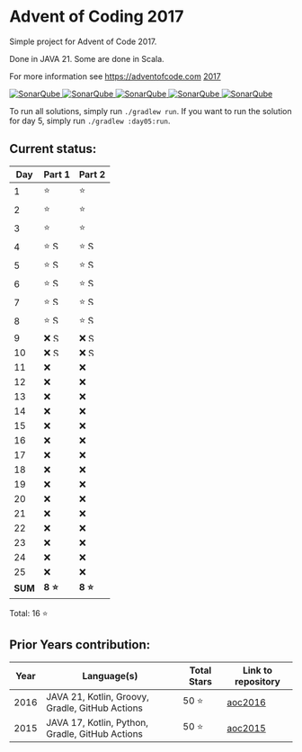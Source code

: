 # Advent of Coding 2017

Simple project for Advent of Code 2017.

Done in JAVA 21. Some are done in Scala.

For more information see https://adventofcode.com [2017](https://adventofcode.com/2017)

[![SonarQube](https://sonarcloud.io/api/project_badges/measure?project=de.havox_design.aoc2017%3Aadvent_of_code_2017&metric=alert_status "The current SonarQube analysis status")
![SonarQube](https://sonarcloud.io/api/project_badges/measure?project=de.havox_design.aoc2017%3Aadvent_of_code_2017&metric=coverage "The current coverage")
![SonarQube](https://sonarcloud.io/api/project_badges/measure?project=de.havox_design.aoc2017%3Aadvent_of_code_2017&metric=bugs "The current number of SonarQube bugs")
![SonarQube](https://sonarcloud.io/api/project_badges/measure?project=de.havox_design.aoc2017%3Aadvent_of_code_2017&metric=vulnerabilities "The current number of SonarQube vulnerabilities")
![SonarQube](https://sonarcloud.io/api/project_badges/measure?project=de.havox_design.aoc2017%3Aadvent_of_code_2017&metric=code_smells "The current number of SonarQube code smells")](https://sonarcloud.io/dashboard?id=de.havox_design.aoc2017%3Aadvent_of_code_2017)

To run all solutions, simply run `./gradlew run`. If you want to run the solution for day 5, simply run
`./gradlew :day05:run`.

## Current status:

| Day     | Part 1                                                                                                                   | Part 2                                                                                                                   |
|---------|--------------------------------------------------------------------------------------------------------------------------|--------------------------------------------------------------------------------------------------------------------------|
| 1       | ⭐                                                                                                                        | ⭐                                                                                                                        |
| 2       | ⭐                                                                                                                        | ⭐                                                                                                                        |
| 3       | ⭐                                                                                                                        | ⭐                                                                                                                        |
| 4       | ⭐ <img src="https://scalacenter.github.io/scala-advent-of-code/img/scala-icon.png" width="15" height="15" alt="Scala" /> | ⭐ <img src="https://scalacenter.github.io/scala-advent-of-code/img/scala-icon.png" width="15" height="15" alt="Scala" /> |
| 5       | ⭐ <img src="https://scalacenter.github.io/scala-advent-of-code/img/scala-icon.png" width="15" height="15" alt="Scala" /> | ⭐ <img src="https://scalacenter.github.io/scala-advent-of-code/img/scala-icon.png" width="15" height="15" alt="Scala" /> |
| 6       | ⭐ <img src="https://scalacenter.github.io/scala-advent-of-code/img/scala-icon.png" width="15" height="15" alt="Scala" /> | ⭐ <img src="https://scalacenter.github.io/scala-advent-of-code/img/scala-icon.png" width="15" height="15" alt="Scala" /> |
| 7       | ⭐ <img src="https://scalacenter.github.io/scala-advent-of-code/img/scala-icon.png" width="15" height="15" alt="Scala" /> | ⭐ <img src="https://scalacenter.github.io/scala-advent-of-code/img/scala-icon.png" width="15" height="15" alt="Scala" /> |
| 8       | ⭐ <img src="https://scalacenter.github.io/scala-advent-of-code/img/scala-icon.png" width="15" height="15" alt="Scala" /> | ⭐ <img src="https://scalacenter.github.io/scala-advent-of-code/img/scala-icon.png" width="15" height="15" alt="Scala" /> |
| 9       | ❌ <img src="https://scalacenter.github.io/scala-advent-of-code/img/scala-icon.png" width="15" height="15" alt="Scala" /> | ❌ <img src="https://scalacenter.github.io/scala-advent-of-code/img/scala-icon.png" width="15" height="15" alt="Scala" /> |
| 10      | ❌ <img src="https://scalacenter.github.io/scala-advent-of-code/img/scala-icon.png" width="15" height="15" alt="Scala" /> | ❌ <img src="https://scalacenter.github.io/scala-advent-of-code/img/scala-icon.png" width="15" height="15" alt="Scala" /> |
| 11      | ❌                                                                                                                        | ❌                                                                                                                        |
| 12      | ❌                                                                                                                        | ❌                                                                                                                        |
| 13      | ❌                                                                                                                        | ❌                                                                                                                        |
| 14      | ❌                                                                                                                        | ❌                                                                                                                        |
| 15      | ❌                                                                                                                        | ❌                                                                                                                        |
| 16      | ❌                                                                                                                        | ❌                                                                                                                        |
| 17      | ❌                                                                                                                        | ❌                                                                                                                        |
| 18      | ❌                                                                                                                        | ❌                                                                                                                        |
| 19      | ❌                                                                                                                        | ❌                                                                                                                        |
| 20      | ❌                                                                                                                        | ❌                                                                                                                        |
| 21      | ❌                                                                                                                        | ❌                                                                                                                        |
| 22      | ❌                                                                                                                        | ❌                                                                                                                        |
| 23      | ❌                                                                                                                        | ❌                                                                                                                        |
| 24      | ❌                                                                                                                        | ❌                                                                                                                        |
| 25      | ❌                                                                                                                        | ❌                                                                                                                        |
| **SUM** | **8 ⭐**                                                                                                                  | **8 ⭐**                                                                                                                  |

Total: 16 ⭐

## Prior Years contribution:
| Year | Language(s)                                     | Total Stars | Link to repository                                   |
|------|-------------------------------------------------|-------------|------------------------------------------------------|
| 2016 | JAVA 21, Kotlin, Groovy, Gradle, GitHub Actions | 50 ⭐        | [aoc2016](https://github.com/Gentleman1983/aoc2016)  |
| 2015 | JAVA 17, Kotlin, Python, Gradle, GitHub Actions | 50 ⭐        | [aoc2015](https://github.com/Gentleman1983/aoc2015)  |
